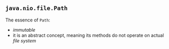## `java.nio.file.Path`
The essence of `Path`:
* *immutable*
* it is an abstract concept, meaning its methods do not operate on actual *file system* 
